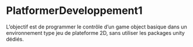 # PlatformerDeveloppement1
 L’objectif est de programmer le contrôle d’un game object basique dans un environnement type jeu de plateforme 2D, sans utiliser les packages unity dédiés.

